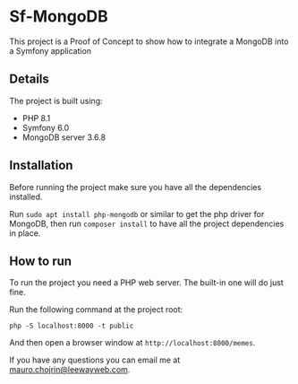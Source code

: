 # Sf-MongoDB

This project is a Proof of Concept to show how to integrate a MongoDB into a Symfony application

## Details

The project is built using:

* PHP 8.1
* Symfony 6.0
* MongoDB server 3.6.8

## Installation

Before running the project make sure you have all the dependencies installed.

Run `sudo apt install php-mongodb` or similar to get the php driver for MongoDB, then run `composer install` to have all the project dependencies in place.

## How to run

To run the project you need a PHP web server. The built-in one will do just fine.

Run the following command at the project root:

`php -S localhost:8000 -t public`

And then open a browser window at `http://localhost:8000/memes`.

If you have any questions you can email me at [mauro.chojrin@leewayweb.com](mailto:mauro.chojrin@leewayweb.com).